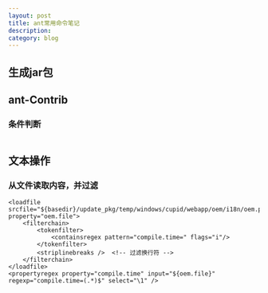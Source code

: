 ```yaml
---
layout: post
title: ant常用命令笔记
description: 
category: blog
---
```


## 生成jar包


## ant-Contrib 
### 条件判断
```

```

## 文本操作
### 从文件读取内容，并过滤
```
<loadfile srcfile="${basedir}/update_pkg/temp/windows/cupid/webapp/oem/i18n/oem.properties" property="oem.file">
	<filterchain>
		<tokenfilter>
		    <containsregex pattern="compile.time=" flags="i"/>
		</tokenfilter>
		<striplinebreaks />  <!-- 过滤换行符 -->
	</filterchain>
</loadfile>
<propertyregex property="compile.time" input="${oem.file}" regexp="compile.time=(.*)$" select="\1" />
```


<loadresource />
<loadproperties />